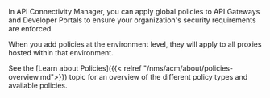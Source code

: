 In API Connectivity Manager, you can apply global policies to API Gateways and Developer Portals to ensure your organization's security requirements are enforced.

When you add policies at the environment level, they will apply to all proxies hosted within that environment.

See the [Learn about Policies]({{< relref "/nms/acm/about/policies-overview.md">}}) topic for an overview of the different policy types and available policies.

<!-- Do not remove. Keep this code at the bottom of the include -->
<!-- DOCS-1005 -->